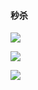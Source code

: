 #### 秒杀



![](https://gitee.com/enioy/img/raw/master/K8S/20201201151911.png) 



![](https://gitee.com/enioy/img/raw/master/K8S/20201201153420.png) 



![](https://gitee.com/enioy/img/raw/master/K8S/20201201153825.png) 

